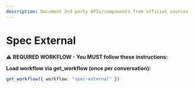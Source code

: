 ```yaml
---
description: Document 3rd party APIs/components from official sources
---
```


# Spec External

⚠️ **REQUIRED WORKFLOW - You MUST follow these instructions:**

**Load workflow via get_workflow (once per conversation):**
```typescript
get_workflow({ workflow: "spec-external" })
```
